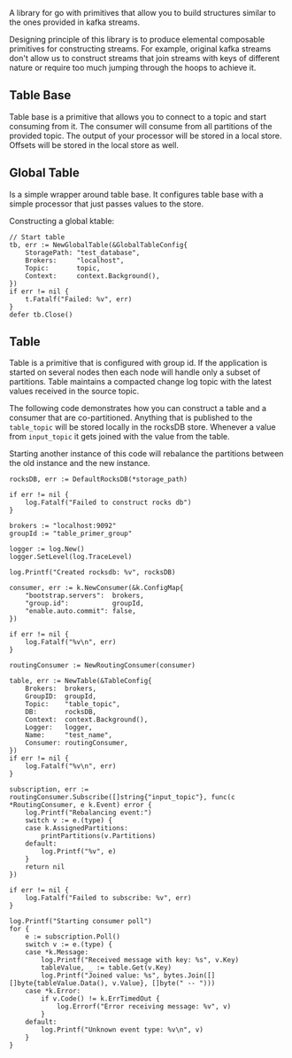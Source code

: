 A library for go with primitives that allow you to build structures similar to
the ones provided in kafka streams.

Designing principle of this library is to produce elemental composable
primitives for constructing streams. For example, original kafka streams don't
allow us to construct streams that join streams with keys of different nature
or require too much jumping through the hoops to achieve it.

Table Base
----------

Table base is a primitive that allows you to connect to a topic and start
consuming from it. The consumer will consume from all partitions of the
provided topic. The output of your processor will be stored in a local store.
Offsets will be stored in the local store as well.

Global Table
------------

Is a simple wrapper around table base. It configures table base with a simple
processor that just passes values to the store.

Constructing a global ktable:

```
// Start table
tb, err := NewGlobalTable(&GlobalTableConfig{
	StoragePath: "test_database",
	Brokers:     "localhost",
	Topic:       topic,
	Context:     context.Background(),
})
if err != nil {
	t.Fatalf("Failed: %v", err)
}
defer tb.Close()
```

Table
-----

Table is a primitive that is configured with group id. If the application
is started on several nodes then each node will handle only a subset
of partitions. Table maintains a compacted change log topic with the latest
values received in the source topic.

The following code demonstrates how you can construct a table and a consumer
that are co-partitioned. Anything that is published to the `table_topic` will
be stored locally in the rocksDB store.
Whenever a value from `input_topic` it gets joined with the value from the table.

Starting another instance of this code will rebalance the partitions between the
old instance and the new instance.

```
rocksDB, err := DefaultRocksDB(*storage_path)

if err != nil {
	log.Fatalf("Failed to construct rocks db")
}

brokers := "localhost:9092"
groupId := "table_primer_group"

logger := log.New()
logger.SetLevel(log.TraceLevel)

log.Printf("Created rocksdb: %v", rocksDB)

consumer, err := k.NewConsumer(&k.ConfigMap{
	"bootstrap.servers":  brokers,
	"group.id":           groupId,
	"enable.auto.commit": false,
})

if err != nil {
	log.Fatalf("%v\n", err)
}

routingConsumer := NewRoutingConsumer(consumer)

table, err := NewTable(&TableConfig{
	Brokers:  brokers,
	GroupID:  groupId,
	Topic:    "table_topic",
	DB:       rocksDB,
	Context:  context.Background(),
	Logger:   logger,
	Name:     "test_name",
	Consumer: routingConsumer,
})
if err != nil {
	log.Fatalf("%v\n", err)
}

subscription, err := routingConsumer.Subscribe([]string{"input_topic"}, func(c *RoutingConsumer, e k.Event) error {
	log.Printf("Rebalancing event:")
	switch v := e.(type) {
	case k.AssignedPartitions:
		printPartitions(v.Partitions)
	default:
		log.Printf("%v", e)
	}
	return nil
})

if err != nil {
	log.Fatalf("Failed to subscribe: %v", err)
}

log.Printf("Starting consumer poll")
for {
	e := subscription.Poll()
	switch v := e.(type) {
	case *k.Message:
		log.Printf("Received message with key: %s", v.Key)
		tableValue, _ := table.Get(v.Key)
		log.Printf("Joined value: %s", bytes.Join([][]byte{tableValue.Data(), v.Value}, []byte(" -- ")))
	case *k.Error:
		if v.Code() != k.ErrTimedOut {
			log.Errorf("Error receiving message: %v", v)
		}
	default:
		log.Printf("Unknown event type: %v\n", v)
	}
}
```

